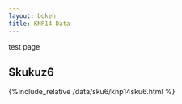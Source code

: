 ```yaml
---
layout: bokeh
title: KNP14 Data
---
```


test page

## Skukuz6
 {%include_relative /data/sku6/knp14sku6.html %}
